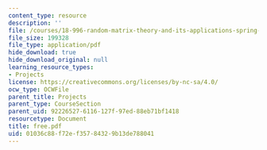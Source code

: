 ```yaml
---
content_type: resource
description: ''
file: /courses/18-996-random-matrix-theory-and-its-applications-spring-2004/01036c88f72ef35784329b13de788041_free.pdf
file_size: 199328
file_type: application/pdf
hide_download: true
hide_download_original: null
learning_resource_types:
- Projects
license: https://creativecommons.org/licenses/by-nc-sa/4.0/
ocw_type: OCWFile
parent_title: Projects
parent_type: CourseSection
parent_uid: 92226527-6116-127f-97ed-88eb71bf1418
resourcetype: Document
title: free.pdf
uid: 01036c88-f72e-f357-8432-9b13de788041
---
```

